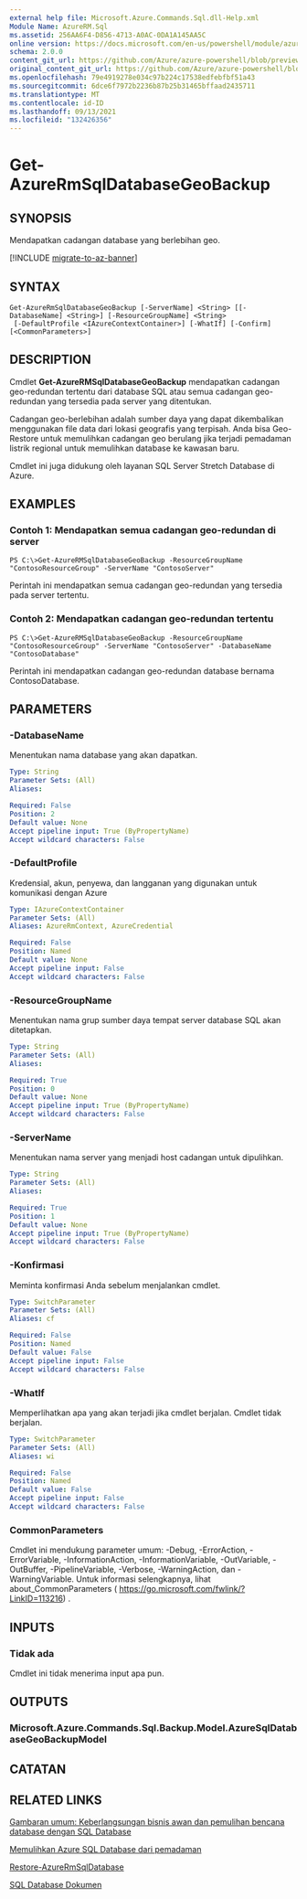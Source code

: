 ```yaml
---
external help file: Microsoft.Azure.Commands.Sql.dll-Help.xml
Module Name: AzureRM.Sql
ms.assetid: 256AA6F4-D856-4713-A0AC-0DA1A145AA5C
online version: https://docs.microsoft.com/en-us/powershell/module/azurerm.sql/get-azurermsqldatabasegeobackup
schema: 2.0.0
content_git_url: https://github.com/Azure/azure-powershell/blob/preview/src/ResourceManager/Sql/Commands.Sql/help/Get-AzureRMSqlDatabaseGeoBackup.md
original_content_git_url: https://github.com/Azure/azure-powershell/blob/preview/src/ResourceManager/Sql/Commands.Sql/help/Get-AzureRMSqlDatabaseGeoBackup.md
ms.openlocfilehash: 79e4919278e034c97b224c17538edfebfbf51a43
ms.sourcegitcommit: 6dce6f7972b2236b87b25b31465bffaad2435711
ms.translationtype: MT
ms.contentlocale: id-ID
ms.lasthandoff: 09/13/2021
ms.locfileid: "132426356"
---
```

# Get-AzureRmSqlDatabaseGeoBackup

## SYNOPSIS
Mendapatkan cadangan database yang berlebihan geo.

[!INCLUDE [migrate-to-az-banner](../../includes/migrate-to-az-banner.md)]

## SYNTAX

```
Get-AzureRmSqlDatabaseGeoBackup [-ServerName] <String> [[-DatabaseName] <String>] [-ResourceGroupName] <String>
 [-DefaultProfile <IAzureContextContainer>] [-WhatIf] [-Confirm] [<CommonParameters>]
```

## DESCRIPTION
Cmdlet **Get-AzureRMSqlDatabaseGeoBackup** mendapatkan cadangan geo-redundan tertentu dari database SQL atau semua cadangan geo-redundan yang tersedia pada server yang ditentukan.

Cadangan geo-berlebihan adalah sumber daya yang dapat dikembalikan menggunakan file data dari lokasi geografis yang terpisah.
Anda bisa Geo-Restore untuk memulihkan cadangan geo berulang jika terjadi pemadaman listrik regional untuk memulihkan database ke kawasan baru.

Cmdlet ini juga didukung oleh layanan SQL Server Stretch Database di Azure.

## EXAMPLES

### Contoh 1: Mendapatkan semua cadangan geo-redundan di server
```
PS C:\>Get-AzureRMSqlDatabaseGeoBackup -ResourceGroupName "ContosoResourceGroup" -ServerName "ContosoServer"
```

Perintah ini mendapatkan semua cadangan geo-redundan yang tersedia pada server tertentu.

### Contoh 2: Mendapatkan cadangan geo-redundan tertentu
```
PS C:\>Get-AzureRMSqlDatabaseGeoBackup -ResourceGroupName "ContosoResourceGroup" -ServerName "ContosoServer" -DatabaseName "ContosoDatabase"
```

Perintah ini mendapatkan cadangan geo-redundan database bernama ContosoDatabase.

## PARAMETERS

### -DatabaseName
Menentukan nama database yang akan dapatkan.

```yaml
Type: String
Parameter Sets: (All)
Aliases:

Required: False
Position: 2
Default value: None
Accept pipeline input: True (ByPropertyName)
Accept wildcard characters: False
```

### -DefaultProfile
Kredensial, akun, penyewa, dan langganan yang digunakan untuk komunikasi dengan Azure

```yaml
Type: IAzureContextContainer
Parameter Sets: (All)
Aliases: AzureRmContext, AzureCredential

Required: False
Position: Named
Default value: None
Accept pipeline input: False
Accept wildcard characters: False
```

### -ResourceGroupName
Menentukan nama grup sumber daya tempat server database SQL akan ditetapkan.

```yaml
Type: String
Parameter Sets: (All)
Aliases:

Required: True
Position: 0
Default value: None
Accept pipeline input: True (ByPropertyName)
Accept wildcard characters: False
```

### -ServerName
Menentukan nama server yang menjadi host cadangan untuk dipulihkan.

```yaml
Type: String
Parameter Sets: (All)
Aliases:

Required: True
Position: 1
Default value: None
Accept pipeline input: True (ByPropertyName)
Accept wildcard characters: False
```

### -Konfirmasi
Meminta konfirmasi Anda sebelum menjalankan cmdlet.

```yaml
Type: SwitchParameter
Parameter Sets: (All)
Aliases: cf

Required: False
Position: Named
Default value: False
Accept pipeline input: False
Accept wildcard characters: False
```

### -WhatIf
Memperlihatkan apa yang akan terjadi jika cmdlet berjalan.
Cmdlet tidak berjalan.

```yaml
Type: SwitchParameter
Parameter Sets: (All)
Aliases: wi

Required: False
Position: Named
Default value: False
Accept pipeline input: False
Accept wildcard characters: False
```

### CommonParameters
Cmdlet ini mendukung parameter umum: -Debug, -ErrorAction, -ErrorVariable, -InformationAction, -InformationVariable, -OutVariable, -OutBuffer, -PipelineVariable, -Verbose, -WarningAction, dan -WarningVariable. Untuk informasi selengkapnya, lihat about_CommonParameters ( https://go.microsoft.com/fwlink/?LinkID=113216) .

## INPUTS

### Tidak ada
Cmdlet ini tidak menerima input apa pun.

## OUTPUTS

### Microsoft.Azure.Commands.Sql.Backup.Model.AzureSqlDatabaseGeoBackupModel

## CATATAN

## RELATED LINKS

[Gambaran umum: Keberlangsungan bisnis awan dan pemulihan bencana database dengan SQL Database](https://go.microsoft.com/fwlink/?LinkId=746881)

[Memulihkan Azure SQL Database dari pemadaman](https://go.microsoft.com/fwlink/?LinkId=746882)

[Restore-AzureRmSqlDatabase](./Restore-AzureRmSqlDatabase.md)

[SQL Database Dokumen](https://docs.microsoft.com/azure/sql-database/)
